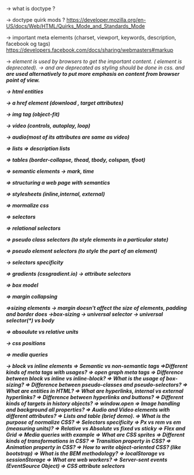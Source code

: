 -> what is doctype ?

-> doctype quirk mods ?
https://developer.mozilla.org/en-US/docs/Web/HTML/Quirks_Mode_and_Standards_Mode

-> important meta elements (charset, viewport, keywords, description, facebook og tags)
https://developers.facebook.com/docs/sharing/webmasters#markup

-> <em> element is used by browsers to get the important content. (<i> element is deprecated).
-> <i> and <bold> are deprecated as styling should be done in css. <em> and <strong> are used alternatively to put more
emphasis on content from browser point of view.

-> html entities

-> a href element (download , target attributes)

-> img tag (object-fit)

-> video (controls, autoplay, loop)

-> audio(most of its attributes are same as video)

=> lists
=> description lists

=> tables (border-collapse, thead, tbody, colspan, tfoot)

=> semantic elements
-> mark, time

=> structuring a web page with semantics

=> stylesheets (inline,internal, external)

=> mormalize css

=> selectors

=> relational selectors

=> pseudo class selectors (to style elements in a particular state)

=> pseudo element selectors (to style the part of an element)

-> selectors specificity

=> gradients (cssgradient.io)
-> attribute selectors

=> box model

=> margin collapsing

=>sizing elements
-> margin doesn't affect the size of elements, padding and border does
->box-sizing
-> universal selector
-> universal selector(\*) vs body

=> absoulute vs relative units

-> css positions

=> media queries

-> block vs inline elements
=> Semantic vs non-semantic tags
=>Different kinds of meta tags with usages?
=> open graph meta tags
=> Difference between block vs inline vs inline-block?
=> What is the usage of box-sizing?
=> Difference between pseudo-classes and pseudo-selectors?
=> What are entities in HTML?
=> What are hyperlinks, internal vs external hyperlinks?
=> Difference between hyperlinks and buttons?
=> Different kinds of targets in history objects?
=> window.open
=> Image handling and background all properties?
=> Audio and Video elements with different attributes?
=> Lists and table (brief demo).
=> What is the purpose of normalize CSS?
=> Selectors specificity
=> Px vs rem vs em (measuring units)?
=> Relative vs Absolute vs fixed vs sticky
=> Flex and Grid
=> Media queries with example
=> What are CSS sprites
=> Different kinds of transformations in CSS?
=> Transition property in CSS?
=> Animation property in CSS?
=> How to write object-oriented CSS? (like bootstrap)
=> What is the BEM methodology?
=> localStorage vs sessionStorage
=> What are web workers?
=> Server-sent events (EventSource Object)
=> CSS attribute selectors
